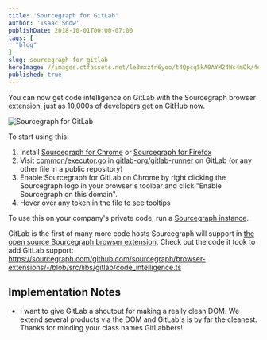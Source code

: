 ```yaml
---
title: 'Sourcegraph for GitLab'
author: 'Isaac Snow'
publishDate: 2018-10-01T00:00-07:00
tags: [
  "blog"
]
slug: sourcegraph-for-gitlab
heroImage: //images.ctfassets.net/le3mxztn6yoo/t4Qpcq5kA0AYM24Ws4mOk/4edf5502a936bbec90c262fa00355aed/sourcegraph-mark.png
published: true
---
```


You can now get code intelligence on GitLab with the Sourcegraph browser
extension, just as 10,000s of developers get on GitHub now.

![Sourcegraph for GitLab](https://cl.ly/7916fe1453a4/download/sourcegraph-for-gitLab.gif)

To start using this:

1. Install [Sourcegraph for Chrome](https://chrome.google.com/webstore/detail/sourcegraph/dgjhfomjieaadpoljlnidmbgkdffpack) or [Sourcegraph for Firefox](https://addons.mozilla.org/en-US/firefox/addon/sourcegraph/)
2. Visit [common/executor.go](https://gitlab.com/gitlab-org/gitlab-runner/blob/master/common/executor.go) in [gitlab-org/gitlab-runner](https://gitlab.com/gitlab-org/gitlab-runner) on GitLab (or any other file in a public repository)
3. Enable Sourcegraph for GitLab on Chrome by right clicking the Sourcegraph logo in your browser's
   toolbar and click "Enable Sourcegraph on this domain".
4. Hover over any token in the file to see tooltips

To use this on your company's private code, run a [Sourcegraph instance](https://about.sourcegraph.com/docs).

GitLab is the first of many more code hosts Sourcegraph will support in [the open
source Sourcegraph browser extension](https://github.com/sourcegraph/sourcegraph/tree/master/client/browser). Check out the code it took to add
GitLab support: https://sourcegraph.com/github.com/sourcegraph/browser-extensions/-/blob/src/libs/gitlab/code_intelligence.ts

## Implementation Notes

- I want to give GitLab a shoutout for making a really clean DOM. We extend
  several products via the DOM and GitLab's is by far the cleanest. Thanks for
  minding your class names GitLabbers!
